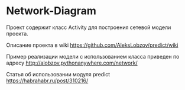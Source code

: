 # Network-Diagram

Проект содержит класс Activity для построения сетевой модели проекта.

Описание проекта в wiki https://github.com/AleksLobzov/predict/wiki

Пример реализации модели с использованием класса приведен по адресу http://alobzov.pythonanywhere.com/network/

Статья об использовании модуля predict https://habrahabr.ru/post/310216/
